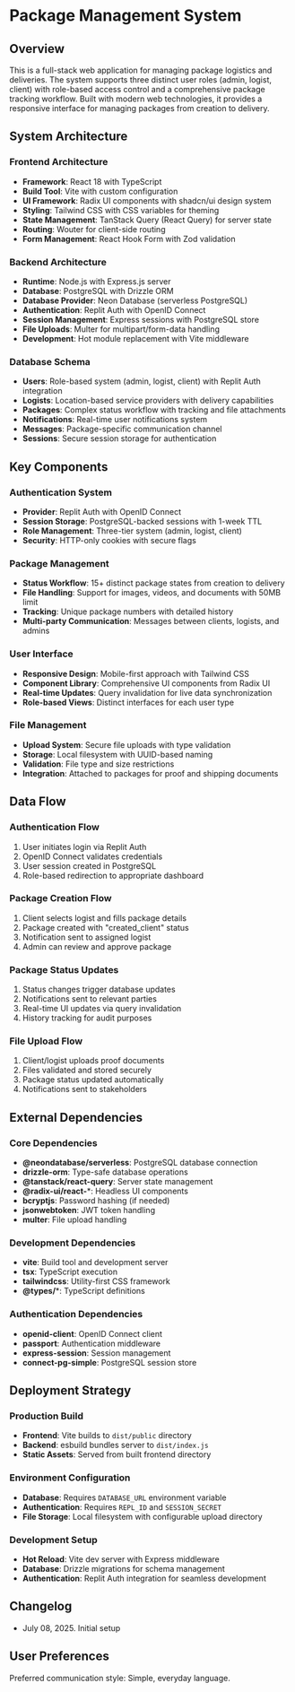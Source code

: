 # Package Management System

## Overview

This is a full-stack web application for managing package logistics and deliveries. The system supports three distinct user roles (admin, logist, client) with role-based access control and a comprehensive package tracking workflow. Built with modern web technologies, it provides a responsive interface for managing packages from creation to delivery.

## System Architecture

### Frontend Architecture
- **Framework**: React 18 with TypeScript
- **Build Tool**: Vite with custom configuration
- **UI Framework**: Radix UI components with shadcn/ui design system
- **Styling**: Tailwind CSS with CSS variables for theming
- **State Management**: TanStack Query (React Query) for server state
- **Routing**: Wouter for client-side routing
- **Form Management**: React Hook Form with Zod validation

### Backend Architecture
- **Runtime**: Node.js with Express.js server
- **Database**: PostgreSQL with Drizzle ORM
- **Database Provider**: Neon Database (serverless PostgreSQL)
- **Authentication**: Replit Auth with OpenID Connect
- **Session Management**: Express sessions with PostgreSQL store
- **File Uploads**: Multer for multipart/form-data handling
- **Development**: Hot module replacement with Vite middleware

### Database Schema
- **Users**: Role-based system (admin, logist, client) with Replit Auth integration
- **Logists**: Location-based service providers with delivery capabilities
- **Packages**: Complex status workflow with tracking and file attachments
- **Notifications**: Real-time user notifications system
- **Messages**: Package-specific communication channel
- **Sessions**: Secure session storage for authentication

## Key Components

### Authentication System
- **Provider**: Replit Auth with OpenID Connect
- **Session Storage**: PostgreSQL-backed sessions with 1-week TTL
- **Role Management**: Three-tier system (admin, logist, client)
- **Security**: HTTP-only cookies with secure flags

### Package Management
- **Status Workflow**: 15+ distinct package states from creation to delivery
- **File Handling**: Support for images, videos, and documents with 50MB limit
- **Tracking**: Unique package numbers with detailed history
- **Multi-party Communication**: Messages between clients, logists, and admins

### User Interface
- **Responsive Design**: Mobile-first approach with Tailwind CSS
- **Component Library**: Comprehensive UI components from Radix UI
- **Real-time Updates**: Query invalidation for live data synchronization
- **Role-based Views**: Distinct interfaces for each user type

### File Management
- **Upload System**: Secure file uploads with type validation
- **Storage**: Local filesystem with UUID-based naming
- **Validation**: File type and size restrictions
- **Integration**: Attached to packages for proof and shipping documents

## Data Flow

### Authentication Flow
1. User initiates login via Replit Auth
2. OpenID Connect validates credentials
3. User session created in PostgreSQL
4. Role-based redirection to appropriate dashboard

### Package Creation Flow
1. Client selects logist and fills package details
2. Package created with "created_client" status
3. Notification sent to assigned logist
4. Admin can review and approve package

### Package Status Updates
1. Status changes trigger database updates
2. Notifications sent to relevant parties
3. Real-time UI updates via query invalidation
4. History tracking for audit purposes

### File Upload Flow
1. Client/logist uploads proof documents
2. Files validated and stored securely
3. Package status updated automatically
4. Notifications sent to stakeholders

## External Dependencies

### Core Dependencies
- **@neondatabase/serverless**: PostgreSQL database connection
- **drizzle-orm**: Type-safe database operations
- **@tanstack/react-query**: Server state management
- **@radix-ui/react-***: Headless UI components
- **bcryptjs**: Password hashing (if needed)
- **jsonwebtoken**: JWT token handling
- **multer**: File upload handling

### Development Dependencies
- **vite**: Build tool and development server
- **tsx**: TypeScript execution
- **tailwindcss**: Utility-first CSS framework
- **@types/***: TypeScript definitions

### Authentication Dependencies
- **openid-client**: OpenID Connect client
- **passport**: Authentication middleware
- **express-session**: Session management
- **connect-pg-simple**: PostgreSQL session store

## Deployment Strategy

### Production Build
- **Frontend**: Vite builds to `dist/public` directory
- **Backend**: esbuild bundles server to `dist/index.js`
- **Static Assets**: Served from built frontend directory

### Environment Configuration
- **Database**: Requires `DATABASE_URL` environment variable
- **Authentication**: Requires `REPL_ID` and `SESSION_SECRET`
- **File Storage**: Local filesystem with configurable upload directory

### Development Setup
- **Hot Reload**: Vite dev server with Express middleware
- **Database**: Drizzle migrations for schema management
- **Authentication**: Replit Auth integration for seamless development

## Changelog
- July 08, 2025. Initial setup

## User Preferences

Preferred communication style: Simple, everyday language.